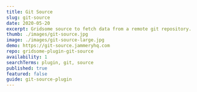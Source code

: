 ```yaml
---
title: Git Source
slug: git-source
date: 2020-05-20
excerpt: Gridsome source to fetch data from a remote git repository.
thumb: ./images/git-source.jpg
image: ./images/git-source-large.jpg
demo: https://git-source.jammeryhq.com
repo: gridsome-plugin-git-source
availability: 1
searchTerms: plugin, git, source
published: true
featured: false
guide: git-source-plugin
---
```

